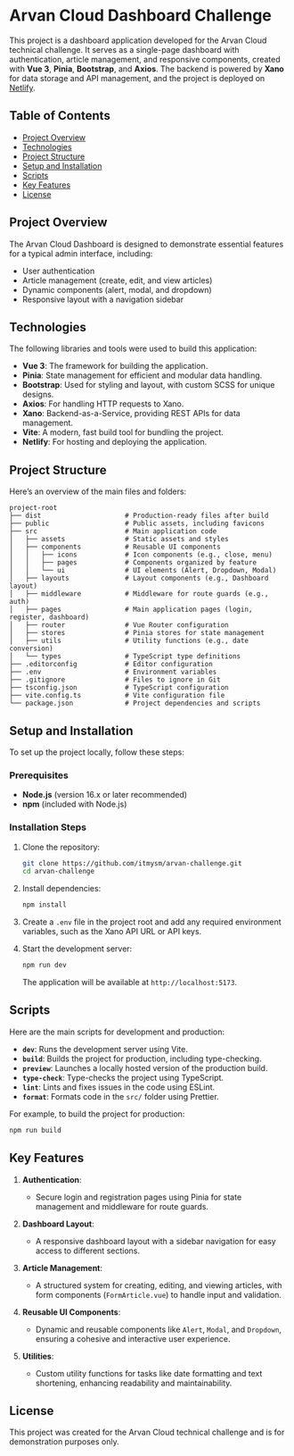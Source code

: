 # Arvan Cloud Dashboard Challenge

This project is a dashboard application developed for the Arvan Cloud technical challenge. It serves as a single-page dashboard with authentication, article management, and responsive components, created with **Vue 3**, **Pinia**, **Bootstrap**, and **Axios**. The backend is powered by **Xano** for data storage and API management, and the project is deployed on [Netlify](https://challenge-arvan.netlify.app).

## Table of Contents

- [Project Overview](#project-overview)
- [Technologies](#technologies)
- [Project Structure](#project-structure)
- [Setup and Installation](#setup-and-installation)
- [Scripts](#scripts)
- [Key Features](#key-features)
- [License](#license)

## Project Overview

The Arvan Cloud Dashboard is designed to demonstrate essential features for a typical admin interface, including:
- User authentication
- Article management (create, edit, and view articles)
- Dynamic components (alert, modal, and dropdown)
- Responsive layout with a navigation sidebar

## Technologies

The following libraries and tools were used to build this application:

- **Vue 3**: The framework for building the application.
- **Pinia**: State management for efficient and modular data handling.
- **Bootstrap**: Used for styling and layout, with custom SCSS for unique designs.
- **Axios**: For handling HTTP requests to Xano.
- **Xano**: Backend-as-a-Service, providing REST APIs for data management.
- **Vite**: A modern, fast build tool for bundling the project.
- **Netlify**: For hosting and deploying the application.

## Project Structure

Here’s an overview of the main files and folders:

```plaintext
project-root
├── dist                     # Production-ready files after build
├── public                   # Public assets, including favicons
├── src                      # Main application code
│   ├── assets               # Static assets and styles
│   ├── components           # Reusable UI components
│   │   ├── icons            # Icon components (e.g., close, menu)
│   │   ├── pages            # Components organized by feature
│   │   └── ui               # UI elements (Alert, Dropdown, Modal)
│   ├── layouts              # Layout components (e.g., Dashboard layout)
│   ├── middleware           # Middleware for route guards (e.g., auth)
│   ├── pages                # Main application pages (login, register, dashboard)
│   ├── router               # Vue Router configuration
│   ├── stores               # Pinia stores for state management
│   ├── utils                # Utility functions (e.g., date conversion)
│   └── types                # TypeScript type definitions
├── .editorconfig            # Editor configuration
├── .env                     # Environment variables
├── .gitignore               # Files to ignore in Git
├── tsconfig.json            # TypeScript configuration
├── vite.config.ts           # Vite configuration file
└── package.json             # Project dependencies and scripts
```

## Setup and Installation

To set up the project locally, follow these steps:

### Prerequisites

- **Node.js** (version 16.x or later recommended)
- **npm** (included with Node.js)

### Installation Steps

1. Clone the repository:

   ```bash
   git clone https://github.com/itmysm/arvan-challenge.git
   cd arvan-challenge
   ```

2. Install dependencies:

   ```bash
   npm install
   ```

3. Create a `.env` file in the project root and add any required environment variables, such as the Xano API URL or API keys.

4. Start the development server:

   ```bash
   npm run dev
   ```

   The application will be available at `http://localhost:5173`.

## Scripts

Here are the main scripts for development and production:

- **`dev`**: Runs the development server using Vite.
- **`build`**: Builds the project for production, including type-checking.
- **`preview`**: Launches a locally hosted version of the production build.
- **`type-check`**: Type-checks the project using TypeScript.
- **`lint`**: Lints and fixes issues in the code using ESLint.
- **`format`**: Formats code in the `src/` folder using Prettier.

For example, to build the project for production:

```bash
npm run build
```

## Key Features

1. **Authentication**:
   - Secure login and registration pages using Pinia for state management and middleware for route guards.

2. **Dashboard Layout**:
   - A responsive dashboard layout with a sidebar navigation for easy access to different sections.

3. **Article Management**:
   - A structured system for creating, editing, and viewing articles, with form components (`FormArticle.vue`) to handle input and validation.

4. **Reusable UI Components**:
   - Dynamic and reusable components like `Alert`, `Modal`, and `Dropdown`, ensuring a cohesive and interactive user experience.

5. **Utilities**:
   - Custom utility functions for tasks like date formatting and text shortening, enhancing readability and maintainability.

## License

This project was created for the Arvan Cloud technical challenge and is for demonstration purposes only.
